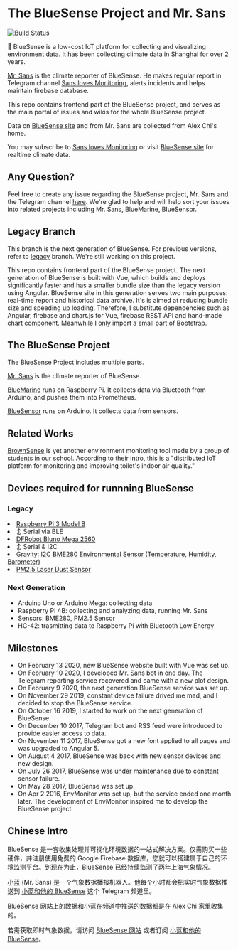 # The BlueSense Project and Mr. Sans

[![Build Status](https://travis-ci.org/skyzh/BlueSense.svg?branch=master)](https://travis-ci.org/skyzh/BlueSense)

🌈 BlueSense is a low-cost IoT platform for collecting and visualizing
environment data. It has been collecting climate data in Shanghai for over 2 years.

[Mr. Sans](https://github.com/skyzh/MrSans/) is the climate reporter 
of BlueSense. He makes regular report in Telegram channel 
[Sans loves Monitoring](https://t.me/s/thebluesense), alerts 
incidents and helps maintain firebase database.

This repo contains frontend part of the BlueSense project, and serves as
the main portal of issues and wikis for the whole BlueSense project.

Data on [BlueSense site](https://bluesense.skyzh.xyz) and from Mr. Sans are
collected from Alex Chi's home.

You may subscribe to [Sans loves Monitoring](https://t.me/s/thebluesense)
or visit [BlueSense site](https://bluesense.skyzh.xyz) for realtime
climate data.

## Any Question?

Feel free to create any issue regarding the BlueSense project,
Mr. Sans and the Telegram channel [here](https://github.com/skyzh/BlueSense/issues).
We're glad to help and will help sort your issues into related
projects including Mr. Sans, BlueMarine, BlueSensor.

## Legacy Branch

This branch is the next generation of BlueSense. For previous versions,
refer to [legacy](https://github.com/skyzh/BlueSense/tree/legacy) branch.
We're still working on this project.

This repo contains frontend part of the BlueSense project. The next generation of
BlueSense is built with Vue, which builds and deploys significantly faster
and has a smaller bundle size than the legacy version using Angular.
BlueSense site in this generation serves two main purposes: real-time report
and historical data archive. It's is aimed at reducing bundle size and speeding up loading.
Therefore, I substitute dependencies such as Angular, firebase and chart.js for
Vue, firebase REST API and hand-made chart component. Meanwhile I only import
a small part of Bootstrap.

## The BlueSense Project

The BlueSense Project includes multiple parts.

[Mr. Sans](https://github.com/skyzh/MrSans/) is the climate reporter 
of BlueSense.

[BlueMarine](https://github.com/skyzh/BlueMarine) runs on Raspberry Pi. 
It collects data via Bluetooth from Arduino, and pushes them into
Prometheus.

[BlueSensor](https://github.com/skyzh/BlueSensor) runs on Arduino. 
It collects data from sensors.

## Related Works

[BrownSense](https://github.com/PhotonQuantum/BrownSense)
is yet another environment monitoring tool made by a group
of students in our school. According to their intro, this is
a "distributed IoT platform for monitoring and improving
toilet's indoor air quality."

## Devices required for runnning BlueSense

### Legacy
<li><a href="https://www.raspberrypi.org/products/raspberry-pi-3-model-b/">Raspberry Pi 3 Model B</a></li>
<li> ↕️ Serial via BLE</li>
<li><a href="https://www.dfrobot.com/wiki/index.php/Bluno_Mega_2560_(SKU:DFR0323)">DFRobot Bluno Mega 2560</a></li>
<li> ↕️ Serial & I2C</li>
<li><a href="https://www.dfrobot.com/wiki/index.php/Gravity:_I2C_BME280_Environmental_Sensor_(Temperature,_Humidity,_Barometer)_SKU:_SEN0236">Gravity: I2C BME280 Environmental Sensor (Temperature, Humidity, Barometer)</a></li>
<li><a href="https://www.dfrobot.com/wiki/index.php/PM2.5_laser_dust_sensor_SKU:SEN0177">PM2.5 Laser Dust Sensor</a></li>

### Next Generation
* Arduino Uno or Arduino Mega: collecting data
* Raspberry Pi 4B: collecting and analyzing data, running Mr. Sans
* Sensors: BME280, PM2.5 Sensor
* HC-42: trasmitting data to Raspberry Pi with Bluetooth Low Energy

## Milestones
* On February 13 2020, new BlueSense website built with Vue was set up.
* On February 10 2020, I developed Mr. Sans bot in one day. The Telegram reporting service recovered and
  came with a new plot design.
* On February 9 2020, the next generation BlueSense service was set up.
* On November 29 2019, constant device failure drived me mad, and I decided to stop the BlueSense service.
* On October 16 2019, I started to work on the next generation of BlueSense.
* On December 10 2017, Telegram bot and RSS feed were introduced to provide easier access to data.
* On November 11 2017, BlueSense got a new font applied to all pages and was upgraded to Angular 5.
* On August 4 2017, BlueSense was back with new sensor devices and new design.
* On July 26 2017, BlueSense was under maintenance due to constant sensor failure.
* On May 28 2017, BlueSense was set up.
* On Apr 2 2016, EnvMonitor was set up, but the service ended one month later. The development of
  EnvMonitor inspired me to develop the BlueSense project.

## Chinese Intro

BlueSense 是一套收集处理并可视化环境数据的一站式解决方案。仅需购买一些硬件，并注册使用免费的
Google Firebase 数据库，您就可以搭建属于自己的环境监测平台。到现在为止，BlueSense
已经持续监测了两年上海气象情况。

小蓝 (Mr. Sans) 是一个气象数据播报机器人。他每个小时都会把实时气象数据推送到
[小蓝和他的 BlueSense](https://t.me/s/thebluesense) 这个 Telegram 频道里。

BlueSense 网站上的数据和小蓝在频道中推送的数据都是在 Alex Chi 家里收集的。

若需获取即时气象数据，请访问 [BlueSense 网站](https://bluesense.skyzh.xyz)
或者订阅 [小蓝和他的 BlueSense](https://t.me/thebluesense)。
